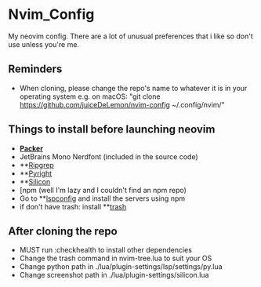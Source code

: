 
# Nvim_Config

My neovim config. There are a lot of unusual preferences that i like so don't
use unless you're me.

## Reminders

- When cloning, please change the repo's name to whatever it is in your operating
system e.g. on macOS: "git clone https://github.com/juiceDeLemon/nvim-config ~/.config/nvim/"

## Things to install before launching neovim

- **[Packer](https://github.com/wbthomason/packer.nvim)**
- JetBrains Mono Nerdfont (included in the source code)
- **[Ripgrep](https://github.com/BurntSushi/ripgrep)
- **[Pyright](https://github.com/microsoft/pyright)
- **[Silicon](https://crates.io/crates/silicon)
- [npm (well I'm lazy and I couldn't find an npm repo)
- Go to **[lspconfig](https://github.com/neovim/nvim-lspconfig/) and install the
servers using npm
- if don't have trash: install **[trash](https://formulae.brew.sh/formula/trash)

## After cloning the repo

- MUST run :checkhealth to install other dependencies
- Change the trash command in nvim-tree.lua to suit your OS
- Change python path in ./lua/plugin-settings/lsp/settings/py.lua
- Change screenshot path in ./lua/plugin-settings/silicon.lua
